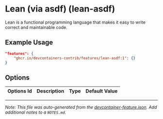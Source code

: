 
# Lean (via asdf) (lean-asdf)

Lean is a functional programming language that makes it easy to write correct and maintainable code.

## Example Usage

```json
"features": {
    "ghcr.io/devcontainers-contrib/features/lean-asdf:1": {}
}
```

## Options

| Options Id | Description | Type | Default Value |
|-----|-----|-----|-----|




---

_Note: This file was auto-generated from the [devcontainer-feature.json](https://github.com/devcontainers-contrib/features/blob/main/src/lean-asdf/devcontainer-feature.json).  Add additional notes to a `NOTES.md`._
